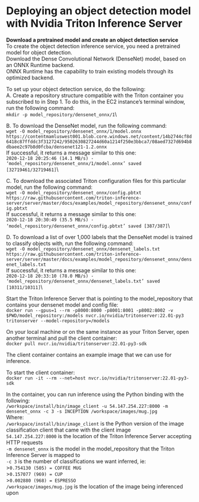 # Deploying an object detection model with Nvidia Triton Inference Server

**Download a pretrained model and create an object detection service**\
To create the object detection inference service, you need a pretrained model for object detection.\
Download the Dense Convolutional Network (DenseNet) model, based on an ONNX Runtime backend.\
ONNX Runtime has the capability to train existing models through its optimized backend.

To set up your object detection service, do the following:\
A. Create a repository structure compatible with the Triton container you subscribed to in Step 1. To do this, in the EC2 instance’s terminal window, run the following command:\
`mkdir -p model_repository/densenet_onnx/1`\

B. To download the DenseNet model, run the following command:\
`wget -O model_repository/densenet_onnx/1/model.onnx https://contentmamluswest001.blob.core.windows.net/content/14b2744cf8d6418c87ffddc3f3127242/9502630827244d60a1214f250e3bbca7/08aed7327d694b8dbaee2c97b8d0fcba/densenet121-1.2.onnx`\
If successful, it returns a message similar to this one:\
`2020-12-18 20:25:46 (14.1 MB/s) - ‘model_repository/densenet_onnx/1/model.onnx’ saved [32719461/32719461]`\

C. To download the associated Triton configuration files for this particular model, run the following command:\
`wget -O model_repository/densenet_onnx/config.pbtxt https://raw.githubusercontent.com/triton-inference-server/server/master/docs/examples/model_repository/densenet_onnx/config.pbtxt`\
If successful, it returns a message similar to this one:\
`2020-12-18 20:30:49 (35.5 MB/s) - ‘model_repository/densenet_onnx/config.pbtxt’ saved [387/387]`\

D. To download a list of over 1,000 labels that the DenseNet model is trained to classify objects with, run the following command:\
`wget -O model_repository/densenet_onnx/densenet_labels.txt https://raw.githubusercontent.com/triton-inference-server/server/master/docs/examples/model_repository/densenet_onnx/densenet_labels.txt`\
If successful, it returns a message similar to this one:\
`2020-12-18 20:33:10 (78.0 MB/s) - ‘model_repository/densenet_onnx/densenet_labels.txt’ saved [10311/10311]`\

Start the Triton Inference Server that is pointing to the model_repository that contains your densenet model and config file:\
`docker run --gpus=1 --rm -p8000:8000 -p8001:8001 -p8002:8002 -v $PWD/model_repository:/models nvcr.io/nvidia/tritonserver:22.01-py3 tritonserver --model-repository=/models`

On your local machine or on the same instance as your Triton Server, open another terminal and pull the client container:\
`docker pull nvcr.io/nvidia/tritonserver:22.01-py3-sdk`

The client container contains an example image that we can use for inference. 

To start the client container:\
`docker run -it --rm --net=host nvcr.io/nvidia/tritonserver:22.01-py3-sdk`

In the container, you can run inference using the Python binding with the following:\
`/workspace/install/bin/image_client -u 54.147.254.227:8000 -m densenet_onnx -c 3 -s INCEPTION /workspace/images/mug.jpg`\
Where:\
`/workspace/install/bin/image_client` is the Python version of the image classification client that came with the client image\
`54.147.254.227:8000` is the location of the Triton Inference Server accepting HTTP requests\
`-m densenet_onnx` is the model in the model_repository that the Triton Inference Server is mapped to\
`-c 3` is the number of classifications we want inferred, ie:\
    >`0.754130 (505) = COFFEE MUG`\
    >`0.157077 (969) = CUP`\
    >`0.002880 (968) = ESPRESSO`\
`/workspace/images/mug.jpg` is the location of the image being inferenced upon


